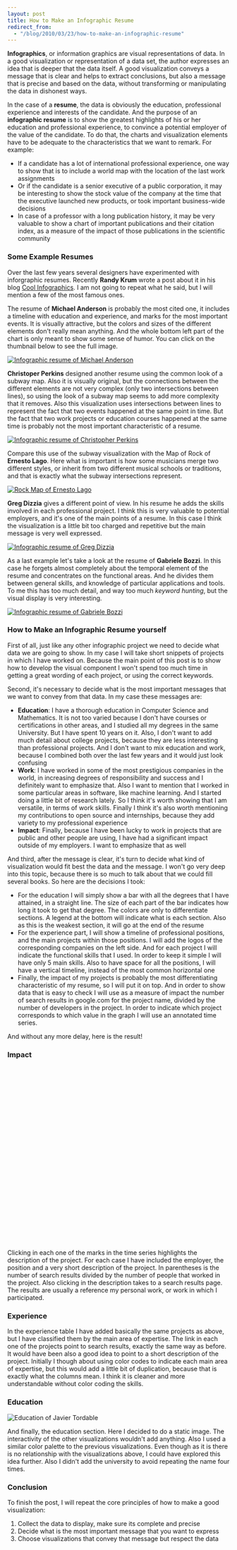 ```yaml
---
layout: post
title: How to Make an Infographic Resume
redirect_from:
  - "/blog/2010/03/23/how-to-make-an-infographic-resume"
---
```


<script type="text/javascript"
        src="https://www.google.com/jsapi">
</script>
<script type="text/javascript">
  google.load('visualization', '1',{packages: ['annotatedtimeline']});
  google.load('visualization', '1', {packages: ['table']});
</script>

<p>
<strong>Infographics</strong>, or information graphics are visual
representations of data.
In a good visualization or representation of a data set, the author
expresses an idea that is deeper that the data itself. A good visualization
conveys a message that is clear and helps to extract conclusions, but
also a message that is precise and based on the data, without transforming
or manipulating the data in dishonest ways.
</p>


<p>
In the case of a <strong>resume</strong>, the data is obviously the
education, professional experience and interests of the candidate.
And the purpose of an <strong>infographic resume</strong>
is to show the greatest highlights of his or her education and
professional experience, to convince a potential employer of the
value of the candidate.
To do that, the charts and visualization
elements have to be adequate to the characteristics that we want
to remark. For example:
</p>

<ul>
  <li>
    If a candidate has a lot of international professional experience,
    one way to show that is to include a world map with the location of
    the last work assignments
  </li>
  <li>
    Or if the candidate is a senior executive of a public corporation,
    it may be interesting to show the stock value of the company at
    the time that the executive launched new products, or took important
    business-wide decisions
  </li>
  <li>
    In case of a professor with a long publication history, it may be
    very valuable to show a chart of important publications and their
    citation index, as a measure of the impact of those publications in
    the scientific community
  </li>
</ul>

<h3>Some Example Resumes</h3>

<p>
Over the last few years several designers have experimented with
inforgraphic resumes. Recently <strong>Randy Krum</strong> wrote a
post about it in his blog
<a href="http://www.coolinfographics.com/blog/2010/1/8/16-infographic-resumes-a-visual-trend.html">
  Cool Infographics</a>.
I am not going to repeat what he said, but I will mention a few
of the most famous ones.
</p>

<p>
The resume of <strong>Michael Anderson</strong> is probably the most
cited one, it includes a timeline with education and experience, and marks for the most important events.
It is visually attractive, but the colors and
sizes of the different elements don't really mean anything. And the
whole bottom left part of the chart is only meant to show some sense
of humor. You can click on the thumbnail below to see the full image.
</p>

<a href="http://theportfolio.ofmichaelanderson.com/wp-content/uploads/2008/05/resume-infographic.jpg">
  <img src="/images/michael-anderson-resume-infographics.jpg"
       alt="Infographic resume of Michael Anderson" />
</a>

<p>
<strong>Christoper Perkins</strong> designed another resume using the
common look of a subway map. Also it is visually original, but the
connections between the different elements are not very complex
(only two intersections between lines), so using the look
of a subway map seems to add more complexity that it removes.
Also this visualization uses intersections between lines to represent
the fact that two events happened at the same point in time. But the
fact that two work projects or education courses happened at the same
time is probably not the most important characteristic
of a resume.
</p>

<a href="http://www.flickr.com/photos/ernestolago/4144781475/sizes/o/">
  <img src="/images/christopher-perkins-inforgaphic-resume.jpg"
       alt="Infographic resume of Christopher Perkins"/>
</a>

<p>
Compare this use of the subway visualization with the Map of Rock of
<strong>Ernesto Lago</strong>. Here what is important is how some
musicians merge two different styles, or inherit from two different
musical schools or traditions, and that is exactly what the subway
intersections represent.
</p>

<a href="http://www.flickr.com/photos/ernestolago/4144781475/">
  <img src="/images/rockmap-ernesto-lago.jpg"
       alt="Rock Map of Ernesto Lago"/>
</a>

<p>
<strong>Greg Dizzia</strong> gives a different point of view. In his
resume he adds the skills involved in each professional project.
I think this is very valuable to potential employers, and it's one
of the main points of a resume. In this case I think the visualization
is a little bit too charged and repetitive but the main message
is very well expressed.
</p>

<a href="http://dizzia.deviantart.com/art/Curriculum-Vitae-PDF-69050981">
  <img src="/images/curriculum-vitae-by-greg-dizzia.png"
       alt="Infographic resume of Greg Dizzia"/>
</a>

<p>
As a last example let's take a look at the resume of
<strong>Gabriele Bozzi</strong>. In this case he forgets almost
completely about the temporal element of the resume and concentrates
on the functional areas. And he divides them between general skills,
and knowledge of particular applications and tools. To me this
has too much detail, and way too much <em>keyword hunting</em>, but
the visual display is very interesting.
</p>

<a href="http://www.kaukana.be/wp/?p=430">
  <img src="/images/gabriele-bozzi-infographic-resume.png"
       alt="Infographic resume of Gabriele Bozzi"/>
</a>

<h3>How to Make an Infographic Resume yourself</h3>

<p>
First of all, just like any other infographic project we need to
decide what data we are going to show. In my case I will take short
snippets of projects in which I have worked on. Because the main point
of this post is to show how to develop the visual component I won't
spend too much time in getting a great wording of each project,
or using the correct keywords.
</p>

<p>
Second, it's necessary to decide what is the most important messages
that we want to convey from that data. In my case these messages are:
</p>

<ul>
  <li>
    <strong>Education</strong>:
    I have a thorough education in Computer Science and Mathematics.
    It is not too varied because I don't have courses or
    certifications in other areas, and I studied all my degrees in the
    same University. But I have spent 10 years on it.
    Also, I don't want to add much detail about college projects,
    because they are less interesting than professional projects.
    And I don't want to mix education and work, because I combined
    both over the last few years and it would just look confusing
  </li>
  <li>
    <strong>Work</strong>:
    I have worked in some of the most prestigious companies in the
    world, in increasing degrees of responsibility and success and
    I definitely want to emphasize that.
    Also I want to mention that I worked in some particular areas
    in software, like machine learning. And I started doing a little
    bit of research lately. So I think it's worth showing that
    I am versatile, in terms of work skills.
    Finally I think it's also worth mentioning my contributions to
    open source and internships, because they add variety to my
    professional experience
  </li>
  <li>
    <strong>Impact</strong>:
    Finally, because I have been lucky to work in projects that
    are public and other people are using, I have had a significant
    impact outside of my employers. I want to emphasize that as well
  </li>
</ul>

<p>
And third, after the message is clear, it's turn to decide what kind of
visualization would fit best the data and the message. I won't go very
deep into this topic, because there is so much to talk about that
we could fill several books. So here are the decisions I took:
<p>

<ul>
  <li>
    For the education I will simply show a bar with all the degrees
    that I have attained, in a straight line. The size of each part
    of the bar indicates how long it took to get that degree.
    The colors are only to differentiate sections. A legend at the
    bottom will indicate what is each section. Also as this is the
   weakest section, it will go at the end of the resume
  </li>
  <li>
    For the experience part, I will show a timeline of professional
    positions, and the main projects within those positions.
    I will add the logos of the corresponding companies
    on the left side. And for each project I will indicate the
    functional skills that I used. In order to keep it simple I will
    have only 5 main skills. Also to have space for all the
    positions, I will have a vertical timeline, instead of the most
    common horizontal one
  </li>
  <li>
    Finally, the impact of my projects is probably the most
    differentiating characteristic of my resume, so I will put it on
    top. And in order to show data that is easy to check I will use
    as a measure of impact the number of search results in google.com
    for the project name, divided by the number of developers in the
    project. In order to indicate which project corresponds to
    which value in the graph I will use an annotated time series.
  </li>
</ul>

<p>
And without any more delay, here is the result!
</p>

<h3>
Impact
</h3>

  <script type="text/javascript">
    function drawVisualization1() {
      var data = new google.visualization.DataTable();
      data.addColumn('date', 'Date');
      data.addColumn('number', 'Impact');
      data.addColumn('string', 'title1');
      data.addColumn('string', 'text1');
      data.addRows(8);
      data.setValue(0, 0, new Date(2005, 7 ,1));
      data.setValue(0, 1, 11000);
      data.setValue(0, 2, 'Microsoft');
      data.setValue(0, 3, '<em>Intern</em> <a href="http://www.google.com/search?q=windows+vista+webdav+testing">Windows Vista WebDAV Testing</a><br/>(134K / 12)');

      data.setValue(1, 0, new Date(2006, 6 ,2));
      data.setValue(1, 1, 7800);
      data.setValue(1, 2, 'McKinsey');
      data.setValue(1, 3, '<em>Intern</em> <a href="http://www.google.com/search?q=mckinsey+arcelor+mittal+merger">Arcelor Mittal Merger</a><br/>(47K / 6)');

      data.setValue(2, 0, new Date(2007, 3 ,3));
      data.setValue(2, 1, 24000);
      data.setValue(2, 2, 'Microsoft');
      data.setValue(2, 3, '<em>Engineer</em> <a href="http://www.google.com/search?q=live+search+relevance">Live Search Relevance</a><br/>(24M / 1K)');

      data.setValue(3, 0, new Date(2008, 3 ,4));
      data.setValue(3, 1, 2500);
      data.setValue(3, 2, 'OpenSource');
      data.setValue(3, 3, '<em>Author</em> <a href="http://www.google.com/search?q=financeAI">FinanceAI</a><br/>(2.5K / 1)');

      data.setValue(4, 0, new Date(2008, 10 ,5));
      data.setValue(4, 1, 11000);
      data.setValue(4, 2, 'Google');
      data.setValue(4, 3, '<em>Engineer</em>, <a href="http://www.google.com/search?q=webmaster+tools+new+GData+API">Webmaster Tools new GData API</a><br/>(11K / 1)');

      data.setValue(5, 0, new Date(2009, 6 ,6));
      data.setValue(5, 1, 12000);
      data.setValue(5, 2, 'OpenSource');
      data.setValue(5, 3, '<em>Author</em> <a href="http://www.google.com/search?q=map+reduce+integer+factorization">Map Reduce Integer Factorization</a><br/>(11K / 1)');

      data.setValue(6, 0, new Date(2009, 10 ,7));
      data.setValue(6, 1, 47000);
      data.setValue(6, 2, 'Google');
      data.setValue(6, 3, '<em>Engineer</em>, <a href="http://www.google.com/search?q=webmaster+tools+labs">Webmaster Tools Labs</a><br/>(700K / 15)');

      data.setValue(7, 0, new Date(2009, 11 ,8));
      data.setValue(7, 1, 65000);
      data.setValue(7, 2, 'Google');
      data.setValue(7, 3, '<em>Tech Lead</em>, <a href="http://www.google.com/search?q=fetch+as+googlebot">Fetch as Googlebot</a><br/>(65K / 1)');

      var annotatedtimeline = new google.visualization.AnnotatedTimeLine(
          document.getElementById('visualization1'));
      annotatedtimeline.draw(data,
         {'displayAnnotations': true, 'max': 70000, 'allowHtml': true});
    }
    
    google.setOnLoadCallback(drawVisualization1);
  </script>

<p>
  <div id="visualization1" style="position: relative; left: -30px; width: 600px; height: 400px;"></div>
</p>

<p>
Clicking in each one of the marks in the time series highlights
the description of the project. For each case I have included
the employer, the position and a very short description of the
project. In parentheses is the number of search results divided
by the number of people that worked in the project. Also clicking
in the description takes to a search results page. The results are
usually a reference my personal work, or work in which I participated.
</p>

<h3>
Experience
</h3>

  <script type="text/javascript">
    function drawVisualization2() {
      // Create and populate the data table.
      var data = new google.visualization.DataTable();
      data.addColumn('string', '<div style="text-align: center;">Position</div>');
      data.addColumn('string', '<div style="text-align: center;">Software Engineering</div>');
      data.addColumn('string', '<div style="text-align: center;">Cloud Computing</div>');
      data.addColumn('string', '<div style="text-align: center;">Machine Learning</div>');
      data.addColumn('string', '<div style="text-align: center;">Mathematical Research</div>');
      data.addColumn('string', '<div style="text-align: center;">Strategic Consulting</div>');
      data.addRows(6);
      data.setCell(0, 0, '<img src="http://www.google.com/intl/en_ALL/images/logo.gif" width=70><em>Tech Lead</em>');
      data.setCell(0, 1, '<a href="http://www.google.com/search?q=fetch+as+googlebot">Fetch as Googlebot</a>');
      data.setCell(0, 2, '<a href="http://www.google.com/search?q=webmaster+tools+backend">Webmaster Tools backend</a>');
      data.setCell(0, 3, null);
      data.setCell(0, 4, null);
      data.setCell(0, 5, null);
      
      data.setCell(1, 0, '<img src="http://www.google.com/intl/en_ALL/images/logo.gif" width=70><em>Engineer</em>');
      data.setCell(1, 1, '<a href="http://www.google.com/search?q=webmaster+tools+labs">Webmaster Tools Labs</a>');
      data.setCell(1, 2, '<a href="http://www.google.com/search?q=webmaster+tools+new+GData+API">Webmaster Tools new GData API</a>');
      data.setCell(1, 3, null);
      data.setCell(1, 4, null);
      data.setCell(1, 5, null);
      
      data.setCell(2, 0, '<img src="/images/open-source.png" width=70>');
      data.setCell(2, 1, null);
      data.setCell(2, 2, null);
      data.setCell(2, 3, '<a href="http://www.google.com/search?q=financeAI">FinanceAI</a>');
      data.setCell(2, 4, '<a href="http://www.google.com/search?q=map+reduce+integer+factorization">Map Reduce Integer Factorization</a>');
      data.setCell(2, 5, null);
      
      data.setCell(3, 0, '<img src="http://www.microsoft.com/library/toolbar/3.0/images/banners/ms_masthead_ltr.gif" width=70><em>Engineer</em>');
      data.setCell(3, 1, null);
      data.setCell(3, 2, null);
      data.setCell(3, 3, '<a href="http://www.google.com/search?q=live+search+relevance">Live Search Relevance</a>');
      data.setCell(3, 4, null);
      data.setCell(3, 5, null);
      
      data.setCell(4, 0, '<img src="/images/mckinsey-logo.gif" width=70><em>Intern</em>');
      data.setCell(4, 1, null);
      data.setCell(4, 2, null);
      data.setCell(4, 3, null);
      data.setCell(4, 4, null);
      data.setCell(4, 5, '<a href="http://www.google.com/search?q=mckinsey+arcelor+mittal+merger">Arcelor Mittal Merger</a>');

      data.setCell(5, 0, '<img src="http://www.microsoft.com/library/toolbar/3.0/images/banners/ms_masthead_ltr.gif" width=70><em>Intern</em>');
      data.setCell(5, 1, '<a href="http://www.google.com/search?q=windows+vista+webdav+testing">Windows WebDAV Testing</a>');
      data.setCell(5, 2, null);
      data.setCell(5, 3, null);
      data.setCell(5, 4, null);
      data.setCell(5, 5, null);

      // Create and draw the visualization.
      visualization = new google.visualization.Table(document.getElementById('visualization2'));
      visualization.draw(data, {'width': 600, 'allowHtml': true});
    }

    google.setOnLoadCallback(drawVisualization2);
  </script>

<p>
  <div id="visualization2" style="position: relative; left: -30px;"></div>
</p>

<p>
In the experience table I have added basically the same projects
as above, but I have classified them by the main area of expertise.
The link in each one of the projects point to search results, exactly
the same way as before. It would have been also a good idea
to point to a short description of the project.
Initially I though about using color codes to indicate each main area
of expertise, but this would add a little bit of duplication, because
that is exactly what the columns mean. I think it is cleaner and more
understandable without color coding the skills.
</p>

<h3>
Education
</h3>

<img src="/images/javier-tordable-education.png"
       alt="Education of Javier Tordable"/>

<p>
And finally, the education section.
Here I decided to do a static image. The interactivity of the other
visualizations wouldn't add anything. Also I used a similar color
palette to the previous visualizations. Even though as it is there is
no relationship with the visualizations above, I could have explored
this idea further. Also I didn't add the university to avoid repeating
the name four times.
</p>

<h3>Conclusion</h3>

<p>
To finish the post, I will repeat the core principles of how to make
a good visualization:
</p>

<ol>
  <li>
    Collect the data to display, make sure its complete and precise
  </li>
  <li>
    Decide what is the most important message that you want to
    express
  </li>
  <li>
    Choose visualizations that convey that message but respect the data
  </li>
</ol>
